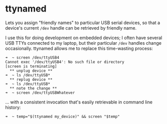 # ttynamed
Lets you assign "friendly names" to particular USB serial devices, so that a device's current `/dev` handle can be retrieved by friendly name.

I use this for doing development on embedded devices; I often have several USB TTYs connected to my laptop, but their particular `/dev` handles change occasionally.  ttynamed allows me to replace this time-wasting process:
```
➜  ~ screen /dev/ttyUSB4
Cannot exec '/dev/ttyUSB4': No such file or directory
[screen is terminating]
  ** unplug device **
➜  ~ ls /dev/ttyUSB*
  ** replug device **
➜  ~ ls /dev/ttyUSB*
  ** note the change **
➜  ~ screen /dev/ttyUSBWhatever
```
... with a consistent invocation that's easily retrievable in command line history:
```
➜  ~ temp="$(ttynamed my_device)" && screen "$temp"
```

